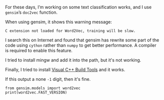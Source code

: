 <!-- 
.. title: Enable C Extension for gensim on Windows
.. slug: enable-c-extension-for-gensim-on-windows
.. date: 2017-06-10 03:40:32 UTC+08:00
.. tags: 
.. category: 
.. link: 
.. description: 
.. type: text
-->

For these days, I’m working on some text classification works, and I use `gensim`’s `doc2vec` function.

When using gensim, it shows this warning message:
```
C extension not loaded for Word2Vec, training will be slow.
```

I search this on Internet and found that gensim has rewrite some part of the code using `cython` rather than `numpy` to get better performance. A compiler is required to enable this feature.

I tried to install mingw and add it into the path, but it's not working.

Finally, I tried to install [Visual C++ Build Tools](https://visualstudio.microsoft.com/downloads/#build-tools-for-visual-studio-2017) and it works.

If this output a none `-1` digit, then it's fine.
```python3
from gensim.models import word2vec
print(word2vec.FAST_VERSION)
```
